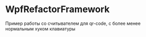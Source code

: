 # WpfRefactorFramework

Пример работы со считывателем для qr-code, с более менее нормальным хуком клавиатуры
